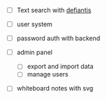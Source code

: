 - [ ] Text search with [defiantjs](https://www.defiantjs.com/)
- [ ] user system
- [ ] password auth with backend
- [ ] admin panel
  - [ ] export and import data
  - [ ] manage users
- [ ] whiteboard notes with svg

